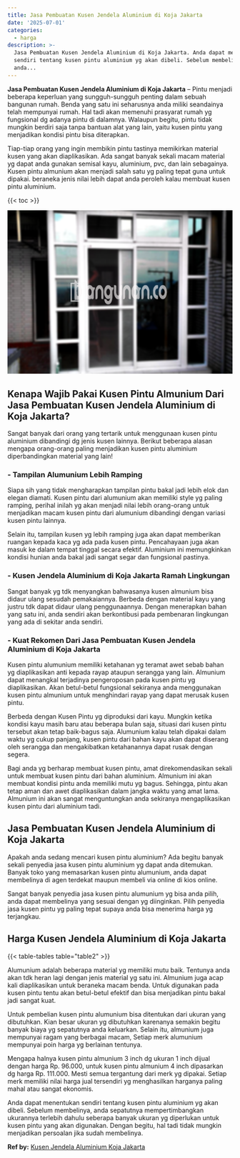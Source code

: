 ```yaml
---
title: Jasa Pembuatan Kusen Jendela Aluminium di Koja Jakarta
date: '2025-07-01'
categories:
  - harga
description: >-
  Jasa Pembuatan Kusen Jendela Aluminium di Koja Jakarta. Anda dapat menentukan
  sendiri tentang kusen pintu aluminium yg akan dibeli. Sebelum membelinya,
  anda...
---
```


**Jasa Pembuatan Kusen Jendela Aluminium di Koja Jakarta** – Pintu menjadi beberapa keperluan yang sungguh-sungguh penting dalam sebuah bangunan rumah. Benda yang satu ini seharusnya anda miliki seandainya telah mempunyai rumah. Hal tadi akan memenuhi prasyarat rumah yg fungsional dg adanya pintu di dalamnya. Walaupun begitu, pintu tidak mungkin berdiri saja tanpa bantuan alat yang lain, yaitu kusen pintu yang menjadikan kondisi pintu bisa diterapkan.

Tiap-tiap orang yang ingin membikin pintu tastinya memikirkan material kusen yang akan diaplikasikan. Ada sangat banyak sekali macam material yg dapat anda gunakan semisal kayu, aluminium, pvc, dan lain sebagainya. Kusen pintu almunium akan menjadi salah satu yg paling tepat guna untuk dipakai. beraneka jenis nilai lebih dapat anda peroleh kalau membuat kusen pintu aluminium.

{{< toc >}}

![Jasa Pembuatan Kusen Jendela Aluminium di Koja Jakarta](/images/harga-kusen-jendela-alumunium-33.png)

## Kenapa Wajib Pakai Kusen Pintu Almunium Dari Jasa Pembuatan Kusen Jendela Aluminium di Koja Jakarta?

Sangat banyak dari orang yang tertarik untuk menggunaan kusen pintu aluminium dibandingi dg jenis kusen lainnya. Berikut beberapa alasan mengapa orang-orang paling menjadikan kusen pintu aluminium diperbandingkan material yang lain!

### \- Tampilan Alumunium Lebih Ramping

Siapa sih yang tidak mengharapkan tampilan pintu bakal jadi lebih elok dan elegan diamati. Kusen pintu dari alumunium akan memiliki style yg paling ramping, perihal inilah yg akan menjadi nilai lebih orang-orang untuk menjadikan macam kusen pintu dari alumunium dibandingi dengan variasi kusen pintu lainnya.

Selain itu, tampilan kusen yg lebih ramping juga akan dapat memberikan ruangan kepada kaca yg ada pada kusen pintu. Pencahayaan juga akan masuk ke dalam tempat tinggal secara efektif. Aluminium ini memungkinkan kondisi hunian anda bakal jadi sangat segar dan fungsional pastinya.

### \- Kusen Jendela Aluminium di Koja Jakarta Ramah Lingkungan

Sangat banyak yg tdk menyangkan bahwasanya kusen almunium bisa didaur ulang sesudah pemakaiannya. Berbeda dengan material kayu yang justru tdk dapat didaur ulang penggunaannya. Dengan menerapkan bahan yang satu ini, anda sendiri akan berkontibusi pada pembenaran lingkungan yang ada di sekitar anda sendiri.

### \- Kuat Rekomen Dari Jasa Pembuatan Kusen Jendela Aluminium di Koja Jakarta

Kusen pintu alumunium memiliki ketahanan yg teramat awet sebab bahan yg diaplikasikan anti kepada rayap ataupun serangga yang lain. Almunium dapat menangkal terjadinya pengeroposan pada kusen pintu yg diaplikasikan. Akan betul-betul fungsional sekiranya anda menggunakan kusen pintu almunium untuk menghindari rayap yang dapat merusak kusen pintu.

Berbeda dengan Kusen Pintu yg diproduksi dari kayu. Mungkin ketika kondisi kayu masih baru atau beberapa bulan saja, situasi dari kusen pintu tersebut akan tetap baik-bagus saja. Alumunium kalau telah dipakai dalam waktu yg cukup panjang, kusen pintu dari bahan kayu akan dapat diserang oleh serangga dan mengakibatkan ketahanannya dapat rusak dengan segera.

Bagi anda yg berharap membuat kusen pintu, amat direkomendasikan sekali untuk membuat kusen pintu dari bahan aluminium. Almunium ini akan membuat kondisi pintu anda memiliki mutu yg bagus. Sehingga, pintu akan tetap aman dan awet diaplikasikan dalam jangka waktu yang amat lama. Almunium ini akan sangat menguntungkan anda sekiranya mengaplikasikan kusen pintu dari aluminium tadi.

## Jasa Pembuatan Kusen Jendela Aluminium di Koja Jakarta

Apakah anda sedang mencari kusen pintu aluminium? Ada begitu banyak sekali penyedia jasa kusen pintu aluminium yg dapat anda ditemukan. Banyak toko yang memasarkan kusen pintu alumunium, anda dapat membelinya di agen terdekat maupun membeli via online di kios online.

Sangat banyak penyedia jasa kusen pintu alumunium yg bisa anda pilih, anda dapat membelinya yang sesuai dengan yg diinginkan. Pilih penyedia jasa kusen pintu yg paling tepat supaya anda bisa menerima harga yg terjangkau.

## Harga Kusen Jendela Aluminium di Koja Jakarta

{{< table-tables table="table2" >}}

Alumunium adalah beberapa material yg memiliki mutu baik. Tentunya anda akan tdk heran lagi dengan jenis material yg satu ini. Almunium juga acap kali diaplikasikan untuk beraneka macam benda. Untuk digunakan pada kusen pintu tentu akan betul-betul efektif dan bisa menjadikan pintu bakal jadi sangat kuat.

Untuk pembelian kusen pintu alumunium bisa ditentukan dari ukuran yang dibutuhkan. Kian besar ukuran yg dibutuhkan karenanya semakin begitu banyak biaya yg sepatutnya anda keluarkan. Selain itu, almunium juga mempunyai ragam yang berbagai macam, Setiap merk alumunium mempunyai poin harga yg berlainan tentunya.

Mengapa halnya kusen pintu almunium 3 inch dg ukuran 1 inch dijual dengan harga Rp. 96.000, untuk kusen pintu almunium 4 inch dipasarkan dg harga Rp. 111.000. Mesti semua tergantung dari merk yg dipakai. Setiap merk memiliki nilai harga jual tersendiri yg menghasilkan harganya paling mahal atau sangat ekonomis.

Anda dapat menentukan sendiri tentang kusen pintu aluminium yg akan dibeli. Sebelum membelinya, anda sepatutnya mempertimbangkan ukurannya terlebih dahulu seberapa banyak ukuran yg diperlukan untuk kusen pintu yang akan digunakan. Dengan begitu, hal tadi tidak mungkin menjadikan persoalan jika sudah membelinya.

**Ref by:** [Kusen Jendela Aluminium Koja Jakarta](https://id.wikipedia.org/wiki/Kusen)
